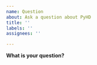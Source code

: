 ```yaml
---
name: Question
about: Ask a question about PyHD
title: ''
labels: ''
assignees: ''

---
```


**What is your question?**
